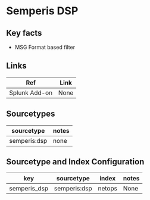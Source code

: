 # Semperis DSP

## Key facts

* MSG Format based filter


## Links

| Ref            | Link                                                                                                    |
|----------------|---------------------------------------------------------------------------------------------------------|
| Splunk Add-on  |  None                                                                                                   |

## Sourcetypes

| sourcetype      | notes                                                                                                   |
|-----------------|---------------------------------------------------------------------------------------------------------|
| semperis:dsp    |  none                                                                                                   |

## Sourcetype and Index Configuration

| key             | sourcetype     | index  | notes          |
|-----------------|----------------|--------|----------------|
| semperis_dsp    | semperis:dsp   | netops | None           |